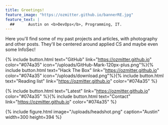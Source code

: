 ```yaml
---
title: Greetings!
feature_image: "https://ozmitter.github.io/bannerRE.jpg"
feature_text: |
  ##      Austin on <b>DevOps</b>, Programming, IT.
---
```


Here you'll find some of my past projects and articles, with photography and other posts.
They'll be centered around applied CS and maybe even some InfoSec!

{% include button.html text="GitHub" link="https://ozmitter.github.io" color="#074a35" icon="/uploads/GitHub-Mark-120px-plus.png"%}{% include button.html text="Hack The Box" link="https://ozmitter.github.io" color="#074a35" icon="/uploads/download.png"%}{% include button.html text="Reading list" link="https://ozmitter.github.io" color="#074a35" %}

{% include button.html text="Latest" link="https://ozmitter.github.io" color="#074a35" %}{% include button.html text="Contact" link="https://ozmitter.github.io"  color="#074a35" %}

{% include figure.html image="/uploads/headshot.png" caption="Austin" width=300 height=394 %}

